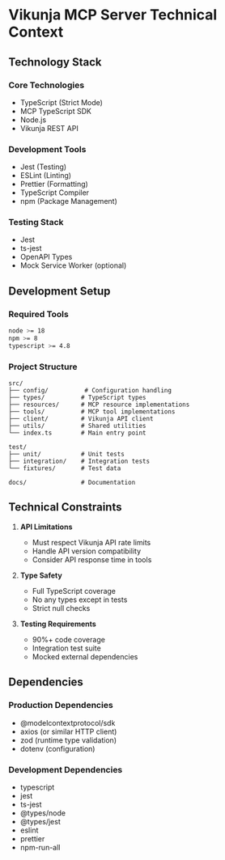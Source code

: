 # Vikunja MCP Server Technical Context

## Technology Stack

### Core Technologies

- TypeScript (Strict Mode)
- MCP TypeScript SDK
- Node.js
- Vikunja REST API

### Development Tools

- Jest (Testing)
- ESLint (Linting)
- Prettier (Formatting)
- TypeScript Compiler
- npm (Package Management)

### Testing Stack

- Jest
- ts-jest
- OpenAPI Types
- Mock Service Worker (optional)

## Development Setup

### Required Tools

```bash
node >= 18
npm >= 8
typescript >= 4.8
```

### Project Structure

```
src/
├── config/          # Configuration handling
├── types/          # TypeScript types
├── resources/      # MCP resource implementations
├── tools/          # MCP tool implementations
├── client/         # Vikunja API client
├── utils/          # Shared utilities
└── index.ts        # Main entry point

test/
├── unit/           # Unit tests
├── integration/    # Integration tests
└── fixtures/       # Test data

docs/               # Documentation
```

## Technical Constraints

1. **API Limitations**

   - Must respect Vikunja API rate limits
   - Handle API version compatibility
   - Consider API response time in tools

2. **Type Safety**

   - Full TypeScript coverage
   - No any types except in tests
   - Strict null checks

3. **Testing Requirements**
   - 90%+ code coverage
   - Integration test suite
   - Mocked external dependencies

## Dependencies

### Production Dependencies

- @modelcontextprotocol/sdk
- axios (or similar HTTP client)
- zod (runtime type validation)
- dotenv (configuration)

### Development Dependencies

- typescript
- jest
- ts-jest
- @types/node
- @types/jest
- eslint
- prettier
- npm-run-all
